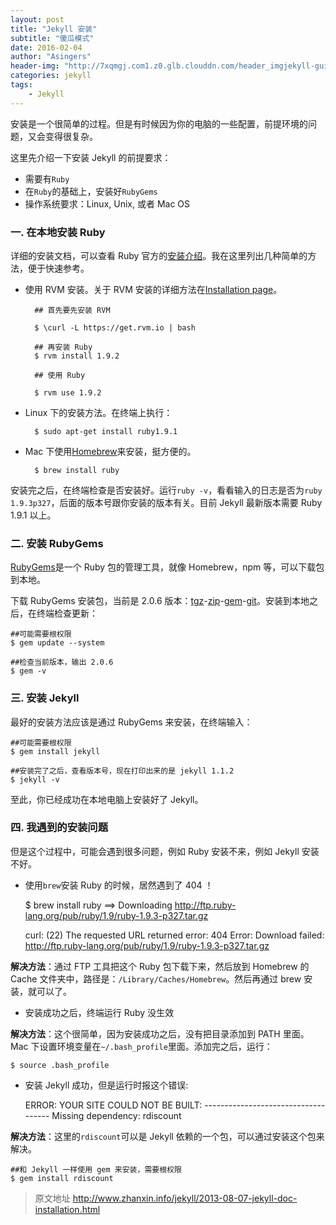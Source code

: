 ```yaml
---
layout: post
title: "Jekyll 安装"
subtitle: "傻瓜模式"
date: 2016-02-04 
author: "Asingers"
header-img: "http://7xqmgj.com1.z0.glb.clouddn.com/header_imgjekyll-guide.jpg"
categories: jekyll
tags:
    - Jekyll
---
```



安装是一个很简单的过程。但是有时候因为你的电脑的一些配置，前提环境的问题，又会变得很复杂。

这里先介绍一下安装 Jekyll 的前提要求：

- 需要有`Ruby`
- 在`Ruby`的基础上，安装好`RubyGems`
- 操作系统要求：Linux, Unix, 或者 Mac OS


### 一. 在本地安装 Ruby

详细的安装文档，可以查看 Ruby 官方的[安装介绍](http://www.ruby-lang.org/en/downloads/)。我在这里列出几种简单的方法，便于快速参考。

- 使用 RVM 安装。关于 RVM 安装的详细方法在[Installation page](https://rvm.io/rvm/install)。
 
		## 首先要先安装 RVM
	
		$ \curl -L https://get.rvm.io | bash
    
    	## 再安装 Ruby
    	$ rvm install 1.9.2
    
    	## 使用 Ruby
    
    	$ rvm use 1.9.2


- Linux 下的安装方法。在终端上执行：


    	$ sudo apt-get install ruby1.9.1


- Mac 下使用[Homebrew](http://brew.sh/)来安装，挺方便的。


    	$ brew install ruby


安装完之后，在终端检查是否安装好。运行`ruby -v`，看看输入的日志是否为`ruby 1.9.3p327`，后面的版本号跟你安装的版本有关。目前 Jekyll 最新版本需要 Ruby 1.9.1 以上。

### 二. 安装 RubyGems

[RubyGems](http://rubygems.org/pages/download)是一个 Ruby 包的管理工具，就像 Homebrew，npm 等，可以下载包到本地。

下载 RubyGems 安装包，当前是 2.0.6 版本：[tgz](http://production.cf.rubygems.org/rubygems/rubygems-2.0.6.tgz)-[zip](http://production.cf.rubygems.org/rubygems/rubygems-2.0.6.zip)-[gem](http://production.cf.rubygems.org/rubygems/rubygems-update-2.0.6.gem)-[git](http://github.com/rubygems/rubygems)。安装到本地之后，在终端检查更新：

    ##可能需要根权限
    $ gem update --system
    
    ##检查当前版本，输出 2.0.6
    $ gem -v


### 三. 安装 Jekyll

最好的安装方法应该是通过 RubyGems 来安装，在终端输入：

    ##可能需要根权限
    $ gem install jekyll
    
    ##安装完了之后，查看版本号，现在打印出来的是 jekyll 1.1.2
    $ jekyll -v


至此，你已经成功在本地电脑上安装好了 Jekyll。

### 四. 我遇到的安装问题

但是这个过程中，可能会遇到很多问题，例如 Ruby 安装不来，例如 Jekyll 安装不好。

- 使用`brew`安装 Ruby 的时候，居然遇到了 404 ！


    $ brew install ruby
    ==> Downloading http://ftp.ruby-lang.org/pub/ruby/1.9/ruby-1.9.3-p327.tar.gz
    
    curl: (22) The requested URL returned error: 404
    Error: Download failed: http://ftp.ruby-lang.org/pub/ruby/1.9/ruby-1.9.3-p327.tar.gz


**解决方法**：通过 FTP 工具把这个 Ruby 包下载下来，然后放到 Homebrew 的 Cache 文件夹中，路径是：`/Library/Caches/Homebrew`。然后再通过 brew 安装，就可以了。

- 安装成功之后，终端运行 Ruby 没生效


**解决方法**：这个很简单，因为安装成功之后，没有把目录添加到 PATH 里面。Mac 下设置环境变量在`~/.bash_profile`里面。添加完之后，运行：

    $ source .bash_profile


- 安装 Jekyll 成功，但是运行时报这个错误:


    ERROR: YOUR SITE COULD NOT BE BUILT:
           ------------------------------------
           Missing dependency: rdiscount


**解决方法**：这里的`rdiscount`可以是 Jekyll 依赖的一个包，可以通过安装这个包来解决。

    ##和 Jekyll 一样使用 gem 来安装，需要根权限
    $ gem install rdiscount

> 原文地址 http://www.zhanxin.info/jekyll/2013-08-07-jekyll-doc-installation.html



